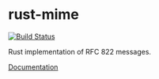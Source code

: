 rust-mime
=========

[![Build Status](https://travis-ci.org/niax/rust-mime.svg?branch=master)](https://travis-ci.org/niax/rust-mime)

Rust implementation of RFC 822 messages.

[Documentation](http://www.rust-ci.org/niax/rust-mime/doc/mime/)
